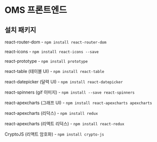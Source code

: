 # OMS 프론트엔드



## 설치 패키지

react-router-dom - `npm install react-router-dom`

react-icons - `npm install react-icons --save`

react-prototype - `npm install prototype`

react-table (테이블 UI) - `npm install react-table`

react-datepicker (달력 UI) - `npm install react-datepicker`

react-spinners (gif 이미지) - `npm install --save react-spinners`

react-apexcharts (그래프 UI) - `npm install react-apexcharts apexcharts`

react-apexcharts (리덕스) - `npm install redux`

react-apexcharts (리액트 리덕스) - `npm install react-redux`

CryptoJS (리액트 암호화) - `npm install crypto-js`

